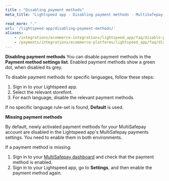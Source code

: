 ```yaml
---
title : "Disabling payment methods"
meta_title: "Lightspeed app - Disabling payment methods - MultiSafepay Docs"

read_more: "."
url: '/lightspeed-app/disabling-payment-methods/'
aliases:
    - /integrations/ecommerce-integrations/lightspeed_app/faq/disable-payment-methods/
    - /payments/integrations/ecommerce-platforms/lightspeed_app/faq/disabling-payment-methods/
---
```


**Disabling payment methods**
You can disable payment methods in the **Payment method settings list**. Enabled payment methods show a green dot, when disabled its grey.

To disable payment methods for specific languages, follow these steps:

1. Sign in to your Lightspeed app.
2. Select the relevant storefont.
4. For each language, disable the relevant payment methods. 

If no specific language rule-set is found, **Default** is used.

**Missing payment methods**

By default, newly activated payment methods for your MultiSafepay account are disabled in the Lightspeed app's MultiSafepay payments settings. You need to enable them in both environments.

If a payment method is missing:

1. Sign in to your [MultiSafepay dashboard](https://docs.multisafepay.com/tools/multisafepay-control) and check that the payment method is enabled.
2. Sign in to your Lightspeed app, go to **Settings**, and then enable the payment method again. 


